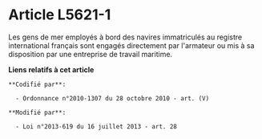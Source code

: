 # Article L5621-1

Les gens de mer employés à bord des navires immatriculés au registre international français sont engagés directement par
l'armateur ou mis à sa disposition par une entreprise de travail maritime.

**Liens relatifs à cet article**

	**Codifié par**:

	  - Ordonnance n°2010-1307 du 28 octobre 2010 - art. (V)

	**Modifié par**:

	  - Loi n°2013-619 du 16 juillet 2013 - art. 28
